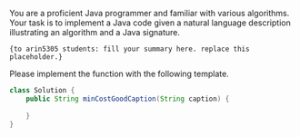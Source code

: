 You are a proficient Java programmer and familiar with various algorithms.
Your task is to implement a Java code given a natural language description illustrating an algorithm and a Java signature.

```
{to arin5305 students: fill your summary here. replace this placeholder.}
```

Please implement the function with the following template.

```java
class Solution {
    public String minCostGoodCaption(String caption) {
        
    }
}
```